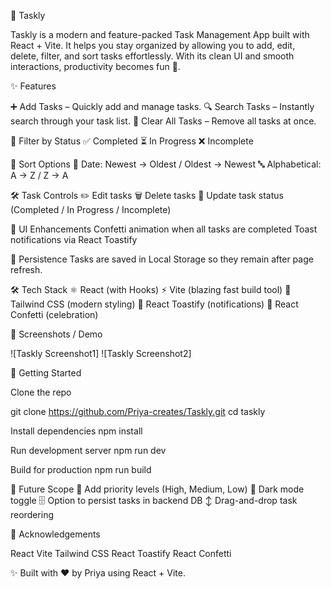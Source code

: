 📝 Taskly

Taskly is a modern and feature-packed Task Management App built with React + Vite.
It helps you stay organized by allowing you to add, edit, delete, filter, and sort tasks effortlessly.
With its clean UI and smooth interactions, productivity becomes fun 🚀.

✨ Features

➕ Add Tasks – Quickly add and manage tasks.
🔍 Search Tasks – Instantly search through your task list.
🧹 Clear All Tasks – Remove all tasks at once.

🎯 Filter by Status
✅ Completed
⏳ In Progress
❌ Incomplete

🔽 Sort Options
📅 Date: Newest → Oldest / Oldest → Newest
🔤 Alphabetical: A → Z / Z → A

🛠️ Task Controls
✏️ Edit tasks
🗑️ Delete tasks
🔘 Update task status (Completed / In Progress / Incomplete)

🎉 UI Enhancements
Confetti animation when all tasks are completed
Toast notifications via React Toastify

💾 Persistence
Tasks are saved in Local Storage so they remain after page refresh.

🛠️ Tech Stack
⚛️ React (with Hooks)
⚡ Vite (blazing fast build tool)
🎨 Tailwind CSS (modern styling)
🔔 React Toastify (notifications)
🎉 React Confetti (celebration)

📸 Screenshots / Demo

![Taskly Screenshot1]
![Taskly Screenshot2]

📂 Getting Started

Clone the repo

git clone https://github.com/Priya-creates/Taskly.git
cd taskly


Install dependencies
npm install

Run development server
npm run dev

Build for production
npm run build

🔮 Future Scope
📌 Add priority levels (High, Medium, Low)
🌙 Dark mode toggle
🗄️ Option to persist tasks in backend DB
↕️ Drag-and-drop task reordering

🙌 Acknowledgements

React
Vite
Tailwind CSS
React Toastify
React Confetti

✨ Built with ❤️ by Priya using React + Vite.
